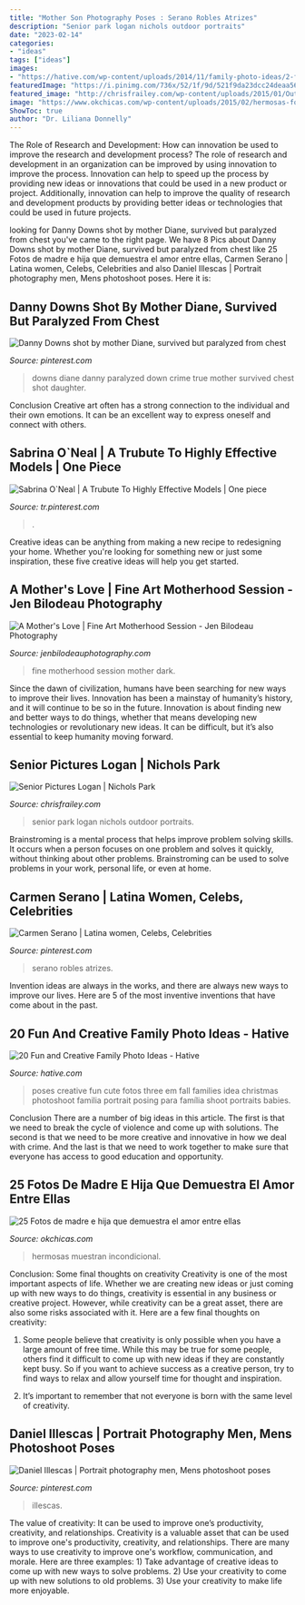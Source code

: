 ```yaml
---
title: "Mother Son Photography Poses : Serano Robles Atrizes"
description: "Senior park logan nichols outdoor portraits"
date: "2023-02-14"
categories:
- "ideas"
tags: ["ideas"]
images:
- "https://hative.com/wp-content/uploads/2014/11/family-photo-ideas/2-fun-creative-family-photo-ideas.jpg"
featuredImage: "https://i.pinimg.com/736x/52/1f/9d/521f9da23dcc24deaa56b6852e1940a0--diane-downs-true-crime.jpg"
featured_image: "http://chrisfrailey.com/wp-content/uploads/2015/01/Outdoor-Senior-Portraits_0008.jpg"
image: "https://www.okchicas.com/wp-content/uploads/2015/02/hermosas-fotos-madre-e-hija-2.jpg"
ShowToc: true
author: "Dr. Liliana Donnelly"
---
```



The Role of Research and Development: How can innovation be used to improve the research and development process?
The role of research and development in an organization can be improved by using innovation to improve the process. Innovation can help to speed up the process by providing new ideas or innovations that could be used in a new product or project. Additionally, innovation can help to improve the quality of research and development products by providing better ideas or technologies that could be used in future projects.

	

		
looking for Danny Downs shot by mother Diane, survived but paralyzed from chest you've came to the right page. We have 8 Pics about Danny Downs shot by mother Diane, survived but paralyzed from chest like 25 Fotos de madre e hija que demuestra el amor entre ellas, Carmen Serano | Latina women, Celebs, Celebrities and also Daniel Illescas | Portrait photography men, Mens photoshoot poses. Here it is:
		
    
## Danny Downs Shot By Mother Diane, Survived But Paralyzed From Chest

<img loading=lazy src="https://i.pinimg.com/736x/52/1f/9d/521f9da23dcc24deaa56b6852e1940a0--diane-downs-true-crime.jpg" onerror="this.onerror=null;this.src='https://tse1.mm.bing.net/th?id=OIP.wXmVrLNs8Qcjo_1wsaI5ZgHaId&amp;pid=15.1';" alt="Danny Downs shot by mother Diane, survived but paralyzed from chest">

_Source: pinterest.com_

>downs diane danny paralyzed down crime true mother survived chest shot daughter. 

	

Conclusion
Creative art often has a strong connection to the individual and their own emotions. It can be an excellent way to express oneself and connect with others.

    
## Sabrina O`Neal | A Trubute To Highly Effective Models | One Piece

<img loading=lazy src="https://i.pinimg.com/736x/85/b2/bf/85b2bf3b938f6cb850d17dc1b4991261.jpg" onerror="this.onerror=null;this.src='https://tse1.mm.bing.net/th?id=OIP.7wpWEBUU5i2tKkTV5-wSMAHaLf&amp;pid=15.1';" alt="Sabrina O`Neal | A Trubute To Highly Effective Models | One piece">

_Source: tr.pinterest.com_

>. 

	

Creative ideas can be anything from making a new recipe to redesigning your home. Whether you're looking for something new or just some inspiration, these five creative ideas will help you get started.

    
## A Mother&#039;s Love | Fine Art Motherhood Session - Jen Bilodeau Photography

<img loading=lazy src="http://jenbilodeauphotography.com/wp-content/uploads/2017/06/09-4504-post/2017-06-08_0021.jpg" onerror="this.onerror=null;this.src='https://tse2.mm.bing.net/th?id=OIP.qYPk_imq3IQdfPk04ZwuXgHaE8&amp;pid=15.1';" alt="A Mother&#039;s Love | Fine Art Motherhood Session - Jen Bilodeau Photography">

_Source: jenbilodeauphotography.com_

>fine motherhood session mother dark. 

	

Since the dawn of civilization, humans have been searching for new ways to improve their lives. Innovation has been a mainstay of humanity’s history, and it will continue to be so in the future. Innovation is about finding new and better ways to do things, whether that means developing new technologies or revolutionary new ideas. It can be difficult, but it’s also essential to keep humanity moving forward.

    
## Senior Pictures Logan | Nichols Park

<img loading=lazy src="http://chrisfrailey.com/wp-content/uploads/2015/01/Outdoor-Senior-Portraits_0008.jpg" onerror="this.onerror=null;this.src='https://tse3.mm.bing.net/th?id=OIP.owSfCGgNu4_fyzAx61sSMQHaLU&amp;pid=15.1';" alt="Senior Pictures Logan | Nichols Park">

_Source: chrisfrailey.com_

>senior park logan nichols outdoor portraits. 

	

Brainstroming is a mental process that helps improve problem solving skills. It occurs when a person focuses on one problem and solves it quickly, without thinking about other problems. Brainstroming can be used to solve problems in your work, personal life, or even at home.

    
## Carmen Serano | Latina Women, Celebs, Celebrities

<img loading=lazy src="https://i.pinimg.com/736x/89/b8/47/89b84778a5eb0afcfafbce3db9440637.jpg" onerror="this.onerror=null;this.src='https://tse1.mm.bing.net/th?id=OIP.0bKupF6NIiNbdi3U1vedtgHaLi&amp;pid=15.1';" alt="Carmen Serano | Latina women, Celebs, Celebrities">

_Source: pinterest.com_

>serano robles atrizes. 

	

Invention ideas are always in the works, and there are always new ways to improve our lives. Here are 5 of the most inventive inventions that have come about in the past.

    
## 20 Fun And Creative Family Photo Ideas - Hative

<img loading=lazy src="https://hative.com/wp-content/uploads/2014/11/family-photo-ideas/2-fun-creative-family-photo-ideas.jpg" onerror="this.onerror=null;this.src='https://tse2.mm.bing.net/th?id=OIP.b1wpTkicjM7rPHsDfKCLfAHaLH&amp;pid=15.1';" alt="20 Fun and Creative Family Photo Ideas - Hative">

_Source: hative.com_

>poses creative fun cute fotos three em fall families idea christmas photoshoot familia portrait posing para família shoot portraits babies. 

	

Conclusion
There are a number of big ideas in this article. The first is that we need to break the cycle of violence and come up with solutions. The second is that we need to be more creative and innovative in how we deal with crime. And the last is that we need to work together to make sure that everyone has access to good education and opportunity.

    
## 25 Fotos De Madre E Hija Que Demuestra El Amor Entre Ellas

<img loading=lazy src="https://www.okchicas.com/wp-content/uploads/2015/02/hermosas-fotos-madre-e-hija-2.jpg" onerror="this.onerror=null;this.src='https://tse2.mm.bing.net/th?id=OIP.5p_FVHdH64Tes2HoDYmf8wHaLO&amp;pid=15.1';" alt="25 Fotos de madre e hija que demuestra el amor entre ellas">

_Source: okchicas.com_

>hermosas muestran incondicional. 

	

Conclusion: Some final thoughts on creativity
Creativity is one of the most important aspects of life. Whether we are creating new ideas or just coming up with new ways to do things, creativity is essential in any business or creative project. However, while creativity can be a great asset, there are also some risks associated with it. Here are a few final thoughts on creativity: 
1. Some people believe that creativity is only possible when you have a large amount of free time. While this may be true for some people, others find it difficult to come up with new ideas if they are constantly kept busy. So if you want to achieve success as a creative person, try to find ways to relax and allow yourself time for thought and inspiration. 

2. It’s important to remember that not everyone is born with the same level of creativity.

    
## Daniel Illescas | Portrait Photography Men, Mens Photoshoot Poses

<img loading=lazy src="https://i.pinimg.com/736x/e4/2c/1d/e42c1dd0d079314f4780caf6396ddfa5.jpg" onerror="this.onerror=null;this.src='https://tse3.mm.bing.net/th?id=OIP.YAVD5bBDBTqFVqXBKWEgGwHaNK&amp;pid=15.1';" alt="Daniel Illescas | Portrait photography men, Mens photoshoot poses">

_Source: pinterest.com_

>illescas. 

	

The value of creativity: It can be used to improve one’s productivity, creativity, and relationships.
Creativity is a valuable asset that can be used to improve one's productivity, creativity, and relationships. There are many ways to use creativity to improve one's workflow, communication, and morale. Here are three examples: 1) Take advantage of creative ideas to come up with new ways to solve problems. 2) Use your creativity to come up with new solutions to old problems. 3) Use your creativity to make life more enjoyable.

